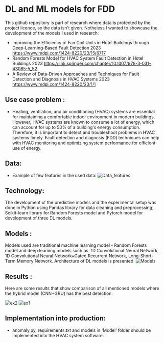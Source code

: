 # DL and ML models for FDD

This github repository is part of research where data is protected by the project licence, so the data isn't given. Notheless I wanted to showcase the development of the models I used in research:
- Improving the Efficiency of Fan Coil Units in Hotel Buildings through Deep-Learning-Based Fault Detection 2023
https://www.mdpi.com/1424-8220/23/15/6717
- Random Forests Model for HVAC System Fault Detection in Hotel Buildings 2023
https://link.springer.com/chapter/10.1007/978-3-031-43085-5_52
- A Review of Data-Driven Approaches and Techniques for Fault Detection and Diagnosis in HVAC Systems 2023
https://www.mdpi.com/1424-8220/23/1/1


## Use case problem :
- Heating, ventilation, and air conditioning (HVAC) systems are essential for maintaining a comfortable indoor environment in modern buildings. However, HVAC systems are known to consume a lot of energy, which can account for up to 50% of a building's energy consumption. Therefore, it is important to detect and troubleshoot problems in HVAC systems timely. Fault detection and diagnosis (FDD) techniques can help with HVAC monitoring and optimizing system performance for efficient use of energy.

## Data:
- Example of few features in the used data:
![Data_features](https://github.com/IvaMate/Fault-Detection-and-Diagnosis-with-DL-and-ML-algorithms/assets/55032190/4e504cd4-a89c-4ae6-afb5-ab3e411fa792)

## Technology:
The development of the predictive models and the experimental setup was done in Python using Pandas library for data cleaning and preprocessing, Scikit-learn library for Random Forests model and Pytorch model for development of three DL models. 

## Models :
Models used are traditional machine learning model - Random Forests model and deep learning models such as: 1D Convolutional Neural Network, 1D Convolutional Neural Network+Gated Recurrent Network, Long-Short-Term Memory Network.
Architecture of DL models is presented:
![Models](https://github.com/IvaMate/Fault-Detection-and-Diagnosis-with-DL-and-ML-algorithms/assets/55032190/41b2dc8d-d7cd-4781-83df-38ef25d02ae4)

## Results :
Here are some results that show comparison of all mentioned models where the hybrid model (CNN+GRU) has the best detection.

![ex2](https://github.com/IvaMate/Fault-Detection-and-Diagnosis-with-DL-and-ML-algorithms/assets/55032190/74049a47-aba9-426b-94ef-d0a9da460687)
![ex1](https://github.com/IvaMate/Fault-Detection-and-Diagnosis-with-DL-and-ML-algorithms/assets/55032190/63fd3514-97fa-423a-900a-4ce79ce97e17)

## Implementation into production:
- anomaly.py, requirements.txt and models in 'Model' folder should be implemented into the HVAC system software. 
